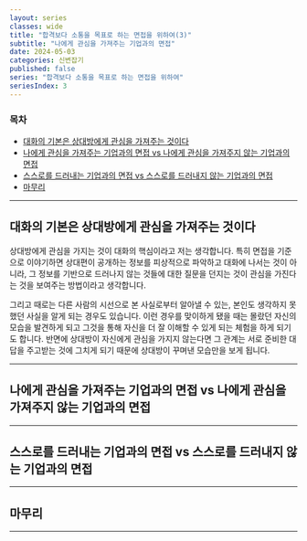 ```yaml
---
layout: series
classes: wide
title: "합격보다 소통을 목표로 하는 면접을 위하여(3)"
subtitle: "나에게 관심을 가져주는 기업과의 면접"
date: 2024-05-03
categories: 신변잡기
published: false
series: "합격보다 소통을 목표로 하는 면접을 위하여"
seriesIndex: 3
---
```


### 목차

- [대화의 기본은 상대방에게 관심을 가져주는 것이다](#대화의-기본은-상대방에게-관심을-가져주는-것이다)
- [나에게 관심을 가져주는 기업과의 면접 vs 나에게 관심을 가져주지 않는 기업과의 면접](#나에게-관심을-가져주는-기업과의-면접-vs-나에게-관심을-가져주지-않는-기업과의-면접)
- [스스로를 드러내는 기업과의 면접 vs 스스로를 드러내지 않는 기업과의 면접](#스스로를-드러내는-기업과의-면접-vs-스스로를-드러내지-않는-기업과의-면접)
- [마무리](#마무리)

---

## 대화의 기본은 상대방에게 관심을 가져주는 것이다

상대방에게 관심을 가지는 것이 대화의 핵심이라고 저는 생각합니다. 특히 면접을 기준으로 이야기하면 상대편이 공개하는 정보를 피상적으로 파악하고 대화에 나서는 것이 아니라, 그 정보를 기반으로 드러나지 않는 것들에 대한 질문을 던지는 것이 관심을 가진다는 것을 보여주는 방법이라고 생각합니다.

그리고 때로는 다른 사람의 시선으로 본 사실로부터 알아낼 수 있는, 본인도 생각하지 못했던 사실을 알게 되는 경우도 있습니다. 이런 경우를 맞이하게 됐을 때는 몰랐던 자신의 모습을 발견하게 되고 그것을 통해 자신을 더 잘 이해할 수 있게 되는 체험을 하게 되기도 합니다. 반면에 상대방이 자신에게 관심을 가지지 않는다면 그 관계는 서로 준비한 대답을 주고받는 것에 그치게 되기 때문에 상대방이 꾸며낸 모습만을 보게 됩니다.

---

## 나에게 관심을 가져주는 기업과의 면접 vs 나에게 관심을 가져주지 않는 기업과의 면접

---

## 스스로를 드러내는 기업과의 면접 vs 스스로를 드러내지 않는 기업과의 면접

---

## 마무리

---
